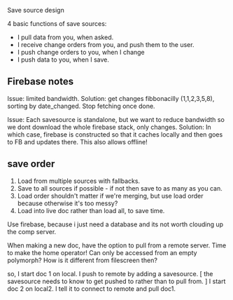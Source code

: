 Save source design

4 basic functions of save sources:
- I pull data from you, when asked.
- I receive change orders from you, and push them to the user.
- I push change orders to you, when I change
- I push data to you, when I save.

## Firebase notes

Issue: limited bandwidth.
Solution: get changes fibbonacilly (1,1,2,3,5,8), sorting by date_changed. Stop fetching once done.

Issue: Each savesource is standalone, but we want to reduce bandwidth so we dont download the whole firebase stack, only changes.
Solution: In which case, firebase is constructed so that it caches locally and then goes to FB and updates there. This also allows offline!

## save order
1. Load from multiple sources with fallbacks.
2. Save to all sources if possible - if not then save to as many as you can. 
3. Load order shouldn't matter if we're merging, but use load order because otherwise it's too messy?
4. Load into live doc rather than load all, to save time.

Use firebase, because i just need a database and its not worth clouding up the comp server.


When making a new doc, have the option to pull from a remote server. Time to make the home operator! Can only be accessed from an empty polymorph? How is it different from filescreen then?

so, I start doc 1 on local. I push to remote by adding a savesource. [ the savesource needs to know to get pushed to rather than to pull from. ] 
I start doc 2 on local2. I tell it to connect to remote and pull doc1. 